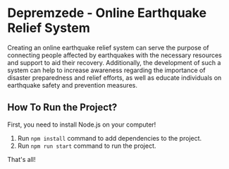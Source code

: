 # Depremzede - Online Earthquake Relief System

Creating an online earthquake relief system can serve the purpose of connecting people affected by earthquakes with the necessary resources and support to aid their recovery. Additionally, the development of such a system can help to increase awareness regarding the importance of disaster preparedness and relief efforts, as well as educate individuals on earthquake safety and prevention measures.

## How To Run the Project?

First, you need to install Node.js on your computer!

1. Run `npm install` command to add dependencies to the project.
2. Run `npm run start` command to run the project.

That's all!
